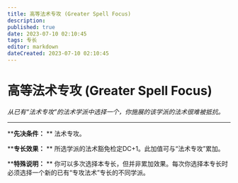 ```yaml
---
title: 高等法术专攻 (Greater Spell Focus)
description: 
published: true
date: 2023-07-10 02:10:45
tags: 专长
editor: markdown
dateCreated: 2023-07-10 02:10:45
---
```


# 高等法术专攻 (Greater Spell Focus)

_从已有“法术专攻”的法术学派中选择一个，你施展的该学派的法术很难被抵抗。_

* * *

****先决条件：** ** 法术专攻。

****专长效果：** ** 所选学派的法术豁免检定DC+1。此加值可与“法术专攻”累加。

****特殊说明：** ** 你可以多次选择本专长，但并非累加效果。每次你选择本专长时必须选择一个新的已有“专攻法术”专长的不同学派。

